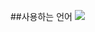 ##사용하는 언어
<img src="https://img.shields.io/badge/React-61DAFB?style=flat&logo=React&logoColor=white"/>
